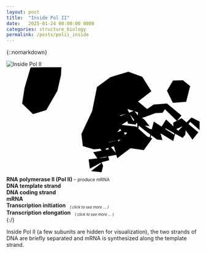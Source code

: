 ```yaml
---
layout: post
title:  "Inside Pol II"
date:   2025-01-24 00:00:00 0000
categories: structure_biology
permalink: /posts/polii_inside
---
```

{::nomarkdown}
<div class='imageWrapper'>
<img class="image0" src="{{ site.baseurl }}/assets/images/rna011.jpg" alt="Inside Pol II">
<svg viewBox="0 0 160 90" class='image-area'>
<!--#######################-->
<defs>
<mask id="myMask_0"><rect width="100%" height="100%" fill="white"/>
  <path id="path_0" class="path" d="m101 3.7-15 4.6-11 8.1-4 20-8.9 19 1.2 10 9.2 2.7 9-0.84 7.4-12 0.67-6.7 4.9 0.17-0.17-12 6.2-2 8.5 2.7-0.91 17-7.1-1-12 12 2.8 10 11-8.3 11 1.6 7.1-9.8-12-4.3 0.77-6.5 8.9 0.68-4.1-5.2-4.9-3.5 7-5.4-7.5-6.3 11-8.5-7.5-12z"/></mask>
<mask id="myMask_1"><rect width="100%" height="100%" fill="white"/>
  <path id="path_1" class="path" d="m160 45-6.7-3.3-11 11-10-9.4-6.2 9.7-7.5-2-6.7-4.3-3.3-7.2-2.8-3.5-12 4.7 1.2 12-15 5.4 4.9 9.9-13 2.5 6.4 9.4-8.2 6.2 8.7 1 1.3-5.5-3.2-6.4 15-2.7-5-5.9-3-4.3 15-3.3-2.2-8-1.3-3.3 5.4-3.3 1.3-5.7 7.2 9.5 5.7 4.5 9.7 7.2 4.5 0.5-1.5-5.4 4.3-4.3 14 7.9 2.2-2.7 0.5-5.7 3.5-5 8.2 7.2z"/></mask>
<mask id="myMask_2"><rect width="100%" height="100%" fill="white"/>
  <path id="path_2" class="path" d="m159 54-4.9 6-8-11-5.3 2.2-2.6 10-11-6.7-6.2-3-2 9-3.7 0.84-8.7-6-9.7-1.5-2.8-2.7-4 4.9 4.2 8.5-6.2 1.3-5.9 1.7 3 9.5-6.2 1.7-9.9 5.4-1-7.7 15-1.8-7.7-10 16-4-6-10 4-3.5 18 2 11 9.9 3.7-14 17 11-1-10 7-3.7z"/></mask>
<mask id="myMask_3"><rect width="100%" height="100%" fill="white"/>
  <path id="path_3" class="path" d="m145 40-12-9.9-11 0.84-9.4 6.4-7.5 7.2-5.5-11-5.7 1-2.7 6.2 7.5-2 2 8 6.5 0.84 1.3-4.5 6.2-1.8 8.9-3.3 5.7-0.17 2-3 10 9.7z"/></mask>
<mask id="myMask_4"><rect width="100%" height="100%" fill="white"/>
  <path id="path_4" class="path" d="m20 0.17-5 17-2 13 9 8.7 11-3.3 9.2-16 3-13 0.33-6.7z"/></mask>
<mask id="myMask_5"><rect width="100%" height="100%" fill="white"/>
  <path id="path_5" class="path" d="m138 11-5 8.5 4.9 10 11-0.84 3.3-13-6-4.9z"/></mask>
</defs>
<!--#######################-->
<rect mask="url(#myMask_0)" class="background" id="background_0"/>
<rect mask="url(#myMask_1)" class="background" id="background_1"/>
<rect mask="url(#myMask_2)" class="background" id="background_2"/>
<rect mask="url(#myMask_3)" class="background" id="background_3"/>
<rect mask="url(#myMask_4)" class="background" id="background_4"/>
<rect mask="url(#myMask_5)" class="background" id="background_5"/>
<!--#######################-->
<use href="#path_0" class="shape" id="select_0"/>
<use href="#path_1" class="shape" id="select_1"/>
<use href="#path_2" class="shape" id="select_2"/>
<use href="#path_3" class="shape" id="select_3"/>
<use href="#path_4" class="shape" id="select_4"/>
<a href="{{site.baseurl}}/posts/rna_polii_elongation_0"><use href="#path_5" class="shape" id="select_5"/></a>
</svg>
<!--#######################-->
<div class="overlay" id="textbox_0" ><b> RNA polymerase II (Pol II)  </b> - <small>
produce mRNA  </small></div>
<div class="overlay" id="textbox_1" ><b> DNA template strand </b></div>
<div class="overlay" id="textbox_2" ><b> DNA coding strand </b></div>
<div class="overlay" id="textbox_3" ><b> mRNA </b></div>
<div class="overlay" id="textbox_4" ><b> Transcription initiation </b><small><sub><i> &ensp; ( click to see more ... )</i></sub></small></div>
<div class="overlay" id="textbox_5" ><b> Transcription elongation </b> <small><sub><i> &ensp; ( click to see more ... )</i></sub></small></div>
</div>
{:/}

Inside Pol II (a few subunits are hidden for visualization), the two strands of DNA are briefly separated and mRNA is synthesized along the template strand.
